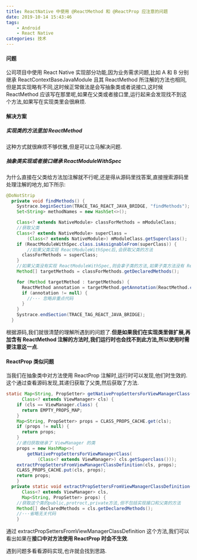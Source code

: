 ```yaml
---
title: ReactNative 中使用 @ReactMethod 和 @ReactProp 应注意的问题
date: 2019-10-14 15:43:46
tags:
    - Android
    - React Native
categories: 技术
---
```

#### 问题
公司项目中使用 React Native 实现部分功能,因为业务需求问题,比如 A 和 B 分别继承 ReactContextBaseJavaModule 且其 ReactMethod 所注解的方法也相同,但是其实现略有不同,这时候正常做法是会写抽象类或者说接口,这时候 ReactMethod 应该写在那里呢,如果在父类或者接口里,运行起来会发现找不到这个方法,如果写在实现类里会很麻烦.
<!-- more -->
#### 解决方案
##### 实现类的方法里加 ReactMethod
这种方式就很麻烦不够优雅,但是可以立马解决问题.
##### 抽象类实现或者接口继承 ReactModuleWithSpec
为什么直接在父类给方法加注解就不行呢,还是得从源码里找答案,直接搜索源码里处理注解的地方,如下所示:
``` java JavaModuleWrapper.java
@DoNotStrip
  private void findMethods() {
    Systrace.beginSection(TRACE_TAG_REACT_JAVA_BRIDGE, "findMethods");
    Set<String> methodNames = new HashSet<>();

    Class<? extends NativeModule> classForMethods = mModuleClass;
    //获取父类
    Class<? extends NativeModule> superClass =
        (Class<? extends NativeModule>) mModuleClass.getSuperclass();
    if (ReactModuleWithSpec.class.isAssignableFrom(superClass)) {
        //如果父类实现 ReactModuleWithSpec后,会获取父类的方法
      classForMethods = superClass;
    }
    //如果父类没有实现 ReactModuleWithSpec,则会拿子类的方法,如果子类方法没有 ReactMethod 注解,则不会调用,这就解释了我们刚开始遇到的问题.
    Method[] targetMethods = classForMethods.getDeclaredMethods();

    for (Method targetMethod : targetMethods) {
      ReactMethod annotation = targetMethod.getAnnotation(ReactMethod.class);
      if (annotation != null) {
        //··· 忽略非重点代码
      }
    }
    Systrace.endSection(TRACE_TAG_REACT_JAVA_BRIDGE);
  }
```
根据源码,我们就很清楚的理解所遇到的问题了.**但是如果我们在实现类里做扩展,再加含有 ReactMethod 注解的方法时,我们运行时也会找不到此方法,所以使用时需要注意这一点**.

#### ReactProp 类似问题

当我们在抽象类中对方法使用 ReactProp 注解时,运行时可以发现,他们时生效的.这个通过查看源码发现,其递归获取了父类,然后获取了方法.
``` java ViewManagersPropertyCache.java
static Map<String, PropSetter> getNativePropSettersForViewManagerClass(
      Class<? extends ViewManager> cls) {
    if (cls == ViewManager.class) {
      return EMPTY_PROPS_MAP;
    }
    Map<String, PropSetter> props = CLASS_PROPS_CACHE.get(cls);
    if (props != null) {
      return props;
    }
    //递归获取继承了 ViewManager 的类
    props = new HashMap<>(
        getNativePropSettersForViewManagerClass(
            (Class<? extends ViewManager>) cls.getSuperclass()));
    extractPropSettersFromViewManagerClassDefinition(cls, props);
    CLASS_PROPS_CACHE.put(cls, props);
    return props;
    }
  private static void extractPropSettersFromViewManagerClassDefinition(
      Class<? extends ViewManager> cls,
      Map<String, PropSetter> props) {
    //获取这个类的public,protroct,private方法,但不包括实现接口和父类的方法
    Method[] declaredMethods = cls.getDeclaredMethods();
    //···省略无关代码
    }
```
通过 extractPropSettersFromViewManagerClassDefinition 这个方法,我们可以看出如果在**接口中对方法使用 ReactProp 时会不生效**.

遇到问题多看看源码实现,也许就会找到思路.